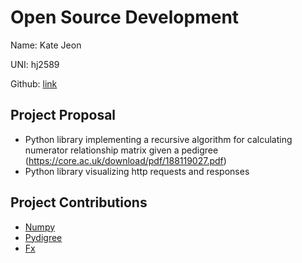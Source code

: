 # Open Source Development

Name: Kate Jeon

UNI: hj2589

Github: [link](https://github.com/katehyerinjeon)

## Project Proposal
- Python library implementing a recursive algorithm for calculating numerator relationship matrix given a pedigree (https://core.ac.uk/download/pdf/188119027.pdf)
- Python library visualizing http requests and responses

## Project Contributions
- [Numpy](https://numpy.org/)
- [Pydigree](https://github.com/jameshicks/pydigree)
- [Fx](https://github.com/antonmedv/fx)
